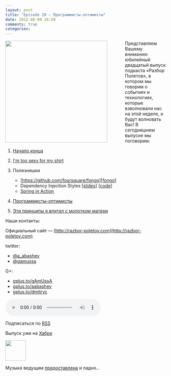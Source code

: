 ```yaml
---
layout: post
title: "Episode 20 — Программисты-оптимисты"
date: 2012-06-09 16:50
comments: true
categories: 
---
```


<a href="https://lh6.googleusercontent.com/-E9NizWkWsBk/T7PpJBkhIEI/AAAAAAAAIN8/NbFPu__zcpg/s542/12+-+1" imageanchor="1" style="clear: left; float: left; margin-bottom: 1em; margin-right: 2em; padding-right: 2em"><img border="0" height="320" src="https://lh6.googleusercontent.com/-E9NizWkWsBk/T7PpJBkhIEI/AAAAAAAAIN8/NbFPu__zcpg/s320/12+-+1" width="320" /></a>

Представляем Вашему вниманию юбилейный двадцатый выпуск подкаста «Разбор Полетов», в котором мы говорим о событиях и технологиях, которые взволновали нас на этой неделе, и будут волновать Вас!
В сегодняшнем выпуске мы поговорим:

1. [Начало конца][deadend]

2. [I'm too sexy for my shirt][lambda]

3. Полезняшки
	* [https://github.com/foursquare/fongo][fongo]
	* Dependency Injection Styles [\[slides\]][distyles] [\[code\]][distyles_2]
	* [Spring in Action](http://www.manning.com/walls4/)

4. [Программисты-оптимисты][optimist]

5. [Эти принципы я впитал с молотком матери][principles]

Наши контакты:

Официальный сайт — [http://razbor-poletov.com](http://razbor-poletov.com)

twitter: 

 * [@a_abashev](https://twitter.com/#!/a_abashev) 
 * [@gamussa](https://twitter.com/#!/gamussa)

G+:

 * [gplus.to/gAmUssA](http://gplus.to/gAmUssA) 
 * [gplus.to/aabashev](http://gplus.to/aabashev) 
 * [gplus.to/dmitryc](http://gplus.to/dmitryc)

<!-- player goes here-->
<audio controls="controls">
  <source src="http://razbor-poletov.rucast.net/media/razbor_20.mp3" type="audio/mp3" />
  Your browser does not support the audio tag.
</audio>

Подписаться по [RSS](http://feeds.feedburner.com/razbor-podcast)

Выпуск уже на [Хабре](http://habrahabr.ru/post/145587/)

<a href="http://razbor-poletov.rucast.net/media/razbor_20.mp3" imageanchor="1" style="clear: left; margin-bottom: 1em; margin-left: auto; margin-right: 2em;"><img border="0" height="64" src="http://2.bp.blogspot.com/-qkfh8Q--dks/T0gixAMzuII/AAAAAAAAHD0/O5LbF3vvBNQ/s200/1330127522_mp3.png" width="64" /></a>

Музыка ведущим [предоставлена](http://www.audiobank.fm/single-music/27/111/More-And-Less/) и ладно...

[optimist]: http://swizec.com/blog/programmers-are-optimists/swizec/4509
[principles]: http://net.tutsplus.com/tutorials/tools-and-tips/3-key-software-principles-you-must-understand/
[distyles]:http://cbeams.github.com/distyles/
[distyles_2]: https://github.com/cbeams/distyles
[fongo]:https://github.com/foursquare/fongo
[lambda]:http://tataryn.net/2011/11/java8-lambda-expressions-perhaps-not-as-sexy-as-intended/
[deadend]:http://habrahabr.ru/post/144110/


